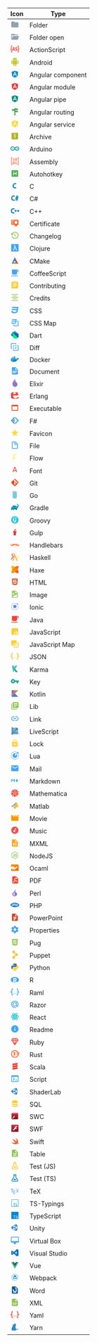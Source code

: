 |Icon|Type|
|---|---|
|<img src="./../icons/folder.svg" width="20px">|Folder|
|<img src="./../icons/folder-open.svg" width="20px">|Folder open|
|<img src="./../icons/actionscript.svg" width="20px">|ActionScript|
|<img src="./../icons/android.svg" width="20px">|Android|
|<img src="./../icons/angular-component.svg" width="20px">|Angular component|
|<img src="./../icons/angular.svg" width="20px">|Angular module|
|<img src="./../icons/angular-pipe.svg" width="20px">|Angular pipe|
|<img src="./../icons/angular-routing.svg" width="20px">|Angular routing|
|<img src="./../icons/angular-service.svg" width="20px">|Angular service|
|<img src="./../icons/zip.svg" width="20px">|Archive|
|<img src="./../icons/arduino.svg" width="20px">|Arduino|
|<img src="./../icons/assembly.svg" width="20px">|Assembly|
|<img src="./../icons/autohotkey.svg" width="20px">|Autohotkey|
|<img src="./../icons/c-lang.svg" width="20px">|C|
|<img src="./../icons/csharp.svg" width="20px">|C#|
|<img src="./../icons/cpp.svg" width="20px">|C++|
|<img src="./../icons/certificate.svg" width="20px">|Certificate|
|<img src="./../icons/changelog.svg" width="20px">|Changelog|
|<img src="./../icons/clojure.svg" width="20px">|Clojure|
|<img src="./../icons/cmake.svg" width="20px">|CMake|
|<img src="./../icons/coffee.svg" width="20px">|CoffeeScript|
|<img src="./../icons/contributing.svg" width="20px">|Contributing|
|<img src="./../icons/credits.svg" width="20px">|Credits|
|<img src="./../icons/css.svg" width="20px">|CSS|
|<img src="./../icons/css-map.svg" width="20px">|CSS Map|
|<img src="./../icons/dart.svg" width="20px">|Dart|
|<img src="./../icons/diff.svg" width="20px">|Diff|
|<img src="./../icons/docker.svg" width="20px">|Docker|
|<img src="./../icons/document.svg" width="20px">|Document|
|<img src="./../icons/elixir.svg" width="20px">|Elixir|
|<img src="./../icons/erlang.svg" width="20px">|Erlang|
|<img src="./../icons/exe.svg" width="20px">|Executable|
|<img src="./../icons/fsharp.svg" width="20px">|F#|
|<img src="./../icons/favicon.svg" width="20px">|Favicon|
|<img src="./../icons/file.svg" width="20px">|File|
|<img src="./../icons/flow.svg" width="20px">|Flow|
|<img src="./../icons/font.svg" width="20px">|Font|
|<img src="./../icons/git.svg" width="20px">|Git|
|<img src="./../icons/gopher.svg" width="20px">|Go|
|<img src="./../icons/gradle.svg" width="20px">|Gradle|
|<img src="./../icons/groovy.svg" width="20px">|Groovy|
|<img src="./../icons/gulp.svg" width="20px">|Gulp|
|<img src="./../icons/handlebars.svg" width="20px">|Handlebars|
|<img src="./../icons/haskell.svg" width="20px">|Haskell|
|<img src="./../icons/haxe.svg" width="20px">|Haxe|
|<img src="./../icons/html.svg" width="20px">|HTML|
|<img src="./../icons/image.svg" width="20px">|Image|
|<img src="./../icons/ionic.svg" width="20px">|Ionic|
|<img src="./../icons/java.svg" width="20px">|Java|
|<img src="./../icons/javascript.svg" width="20px">|JavaScript|
|<img src="./../icons/javascript-map.svg" width="20px">|JavaScript Map|
|<img src="./../icons/json.svg" width="20px">|JSON|
|<img src="./../icons/karma.svg" width="20px">|Karma|
|<img src="./../icons/key.svg" width="20px">|Key|
|<img src="./../icons/kotlin.svg" width="20px">|Kotlin|
|<img src="./../icons/lib.svg" width="20px">|Lib|
|<img src="./../icons/url.svg" width="20px">|Link|
|<img src="./../icons/livescript.svg" width="20px">|LiveScript|
|<img src="./../icons/lock.svg" width="20px">|Lock|
|<img src="./../icons/lua.svg" width="20px">|Lua|
|<img src="./../icons/email.svg" width="20px">|Mail|
|<img src="./../icons/markdown.svg" width="20px">|Markdown|
|<img src="./../icons/mathematica.svg" width="20px">|Mathematica|
|<img src="./../icons/matlab.svg" width="20px">|Matlab|
|<img src="./../icons/movie.svg" width="20px">|Movie|
|<img src="./../icons/music.svg" width="20px">|Music|
|<img src="./../icons/mxml.svg" width="20px">|MXML|
|<img src="./../icons/nodejs.svg" width="20px">|NodeJS|
|<img src="./../icons/ocaml.svg" width="20px">|Ocaml|
|<img src="./../icons/pdf.svg" width="20px">|PDF|
|<img src="./../icons/perl.svg" width="20px">|Perl|
|<img src="./../icons/php.svg" width="20px">|PHP|
|<img src="./../icons/powerpoint.svg" width="20px">|PowerPoint|
|<img src="./../icons/settings.svg" width="20px">|Properties|
|<img src="./../icons/pug.svg" width="20px">|Pug|
|<img src="./../icons/puppet.svg" width="20px">|Puppet|
|<img src="./../icons/python.svg" width="20px">|Python|
|<img src="./../icons/r.svg" width="20px">|R|
|<img src="./../icons/raml.svg" width="20px">|Raml|
|<img src="./../icons/razor.svg" width="20px">|Razor|
|<img src="./../icons/react.svg" width="20px">|React|
|<img src="./../icons/readme.svg" width="20px">|Readme|
|<img src="./../icons/ruby.svg" width="20px">|Ruby|
|<img src="./../icons/rust.svg" width="20px">|Rust|
|<img src="./../icons/scala.svg" width="20px">|Scala|
|<img src="./../icons/console.svg" width="20px">|Script|
|<img src="./../icons/unity.svg" width="20px">|ShaderLab|
|<img src="./../icons/database.svg" width="20px">|SQL|
|<img src="./../icons/swc.svg" width="20px">|SWC|
|<img src="./../icons/flash.svg" width="20px">|SWF|
|<img src="./../icons/swift.svg" width="20px">|Swift|
|<img src="./../icons/table.svg" width="20px">|Table|
|<img src="./../icons/test-js.svg" width="20px">|Test (JS)|
|<img src="./../icons/test-ts.svg" width="20px">|Test (TS)|
|<img src="./../icons/tex.svg" width="20px">|TeX|
|<img src="./../icons/typescript-def.svg" width="20px">|TS-Typings|
|<img src="./../icons/typescript.svg" width="20px">|TypeScript|
|<img src="./../icons/unity.svg" width="20px">|Unity|
|<img src="./../icons/virtual.svg" width="20px">|Virtual Box|
|<img src="./../icons/visualstudio.svg" width="20px">|Visual Studio|
|<img src="./../icons/vue.svg" width="20px">|Vue|
|<img src="./../icons/webpack.svg" width="20px">|Webpack|
|<img src="./../icons/word.svg" width="20px">|Word|
|<img src="./../icons/xml.svg" width="20px">|XML|
|<img src="./../icons/yaml.svg" width="20px">|Yaml|
|<img src="./../icons/yarn.svg" width="20px">|Yarn|